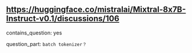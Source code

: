 ## https://huggingface.co/mistralai/Mixtral-8x7B-Instruct-v0.1/discussions/106

contains_question: yes

question_part: `batch tokenizer？`